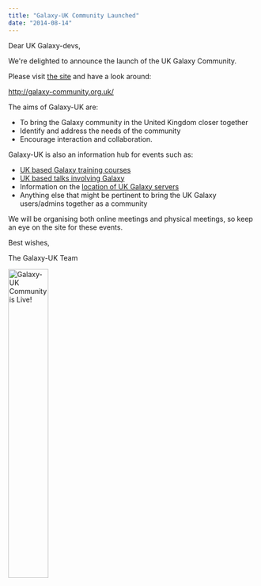 ```yaml
---
title: "Galaxy-UK Community Launched"
date: "2014-08-14"
---
```


Dear UK Galaxy-devs,

We're delighted to announce the launch of the UK Galaxy Community.

Please visit [the site](http://galaxy-community.org.uk/) and have a look around:

  http://galaxy-community.org.uk/

The aims of Galaxy-UK are:

* To bring the Galaxy community in the United Kingdom closer together
* Identify and address the needs of the community
* Encourage interaction and collaboration.

Galaxy-UK is also an information hub for events such as:
* [UK based Galaxy training courses](http://galaxy-community.org.uk/category/galaxy-timeline/training/)
* [UK based talks involving Galaxy](http://galaxy-community.org.uk/news/)
* Information on the [location of UK Galaxy servers](http://galaxy-community.org.uk/galaxy-servers/)
* Anything else that might be pertinent to bring the UK Galaxy users/admins together as a community

We will be organising both online meetings and physical meetings, so keep an eye on the site for these events. 

Best wishes,

The Galaxy-UK Team

<div class='center'> <a href='http://galaxy-community.org.uk/'><img src="/src/news/galaxy-uk-launched/GCUKisLive.png" alt="Galaxy-UK Community is Live!" width="40%" /></a> </div>


